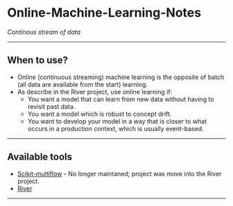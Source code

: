 # Online-Machine-Learning-Notes
*Continous stream of data*
***

## When to use?
- Online (continuous streaming) machine learning is the opposite of batch (all data are available from the start) learning.
- As describe in the River project, use online learning if:
  - You want a model that can learn from new data without having to revisit past data.
  - You want a model which is robust to concept drift.
  - You want to develop your model in a way that is closer to what occurs in a production context, which is usually event-based.
***

## Available tools
- [Scikit-multiflow](https://scikit-multiflow.github.io/) - No longer maintaned; project was move into the River project.
- [River](https://github.com/online-ml/river/)
***

